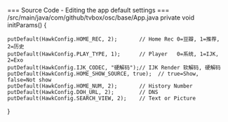 === Source Code - Editing the app default settings === /src/main/java/com/github/tvbox/osc/base/App.java
private void initParams() { 

    putDefault(HawkConfig.HOME_REC, 2);       // Home Rec 0=豆瓣, 1=推荐, 2=历史
    putDefault(HawkConfig.PLAY_TYPE, 1);      // Player   0=系统, 1=IJK, 2=Exo
    putDefault(HawkConfig.IJK_CODEC, "硬解码");// IJK Render 软解码, 硬解码
    putDefault(HawkConfig.HOME_SHOW_SOURCE, true);  // true=Show, false=Not show
    putDefault(HawkConfig.HOME_NUM, 2);       // History Number
    putDefault(HawkConfig.DOH_URL, 2);        // DNS
    putDefault(HawkConfig.SEARCH_VIEW, 2);    // Text or Picture

}
